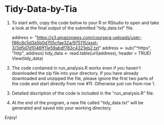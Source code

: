 # Tidy-Data-by-Tia

1. To start with, copy the code below to your R or RStudio to open and take a look at the final output of the submitted
"tidy_data.txt" file.

    address <- "https://s3.amazonaws.com/coursera-uploads/user-f86c8c5d3a5b0d705cfae32a/975115/asst-3/3d5d7d1046ff11e59abdf783c4321eb2.txt"
    address <- sub("^https", "http", address)
    tidy_data <- read.table(url(address), header = TRUE)
    View(tidy_data)

2. The code contained in run_analysis.R works even if you haven't downloaded the zip file into your directory.
If you have already downloaded and unzipped the file, please ignore the first two parts of the code and start
directly from row #11. Otherwise just run from row 1.

3. Detailed discription of the code is included in the "run_analysis.R" file. 

4. At the end of the program, a new file called "tidy_data.txt" will be generated and saved into your working directory.

Enjoy!
